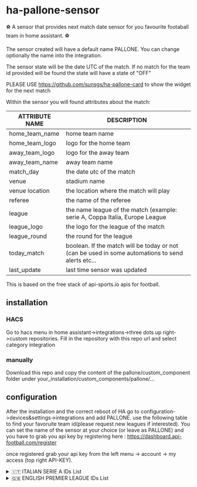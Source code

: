 # ha-pallone-sensor

⚽ A sensor that provides next match date sensor for you favourite footaball team in home assistant. ⚽

The sensor created will have a default name PALLONE. You can change optionally the name into the integration.

The sensor state will be the date UTC of the match. If no match for the team id provided will be found the state will have a state of "OFF"

PLEASE USE https://github.com/sunsgs/ha-pallone-card to show the widget for the next match

Within the sensor you will found attributes about the match:

| ATTRIBUTE NAME | DESCRIPTION                                                                                       |
| -------------- | ------------------------------------------------------------------------------------------------- |
| home_team_name | home team name                                                                                    |
| home_team_logo | logo for the home team                                                                            |
| away_team_logo | logo for the away team                                                                            |
| away_team_name | away team name                                                                                    |
| match_day      | the date utc of the match                                                                         |
| venue          | stadium name                                                                                      |
| venue location | the location where the match will play                                                            |
| referee        | the name of the referee                                                                           |
| league         | the name league of the match (example: serie A, Coppa Italia, Europe League                       |
| league_logo    | the logo for the league of the match                                                              |
| league_round   | the round for the league                                                                          |
| today_match    | boolean. If the match will be today or not (can be used in some automations to send alerts etc... |
| last_update    | last time sensor was updated                                                                      |

This is based on the free stack of api-sports.io apis for football.

## installation

### HACS

Go to hacs menu in home assistant->integrations->three dots up right->custom repositories. Fill in the repository with this repo url and select category integration

### manually

Download this repo and copy the content of the pallone/custom_component folder under your_installation/custom_components/pallone/...

## configuration

After the installation and the correct reboot of HA go to configuration->devices&settings->integrations and add PALLONE. use the following table to find your favoruite team id(please request new leagues if interested).
You can set the name of the sensor at your choice (or leave as PALLONE) and you have to grab you api key by registering here : https://dashboard.api-football.com/register

once registered grab your api key from the left menu -> account -> my access (top right API-KEY).

<details>
  <summary>🇮🇹 ITALIAN SERIE A IDs List</summary>
  
  | TEAM ID  | TEAM |
  | --- | ------|
  | 487 | Lazio |
  | 488 | Sassuolo |
  | 489 | AC Milan |
  | 490 | Cagliari |
  | 492 | Napoli |
  | 494 | Udinese |
  | 495 | Genoa |
  | 496 | Juventus |
  | 497 | AS Roma |
  | 498 | Sampdoria |
  | 499 | Atalanta |
  | 500 | Bologna |
  | 502 | Fiorentina |
  | 503 | Torino |
  | 504 | Verona |
  | 505 | Inter |
  | 511 | Empoli |
  | 514 | Salernitana |
  | 515 | Spezia |
  | 517 | Venezia |
</details>
<details>
  <summary>🇬🇧 ENGLISH PREMIER LEAGUE IDs List</summary>
  
  | TEAM ID  | TEAM |
  | --- | ------|
  | 33 | Manchester United |
  | 34 | Newcastle |
  | 38 | Watford |
  | 39 | Wolves |
  | 40 | Liverpool |
  | 41 | Southampton |
  | 42 | Arsenal |
  | 44 | Burnley |
  | 45 | Everton |
  | 46 | Leicester |
  | 47 | Tottenham |
  | 48 | West Ham |
  | 49 | Chelsea |
  | 50 | Manchester City |
  | 51 | Brighton |
  | 52 | Crystal Palace |
  | 55 | Brentford |
  | 63 | Leeds |
  | 66 | Aston Villa |
  | 71 | Norwich |
</details>
